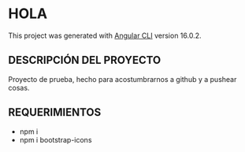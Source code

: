 # HOLA

This project was generated with [Angular CLI](https://github.com/angular/angular-cli) version 16.0.2.

## DESCRIPCIÓN DEL PROYECTO

Proyecto de prueba, hecho para acostumbrarnos a github y a pushear cosas.

## REQUERIMIENTOS

- npm i
- npm i bootstrap-icons
